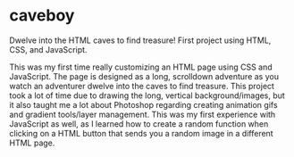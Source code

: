 # caveboy
Dwelve into the HTML caves to find treasure! First project using HTML, CSS, and JavaScript.

This was my first time really customizing an HTML page using CSS and JavaScript. The page is designed as a long, scrolldown adventure as you watch an adventurer dwelve into the caves to find treasure. This project took a lot of time due to drawing the long, vertical background/images, but it also taught me a lot about Photoshop regarding creating animation gifs and gradient tools/layer management. This was my first experience with JavaScript as well, as I learned how to create a random function when clicking on a HTML button that sends you a random image in a different HTML page.
